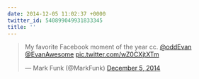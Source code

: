```yaml
---
date: 2014-12-05 11:02:37 +0000
twitter_id: 540899049931833345
title: ''
---
```


<blockquote class="twitter-tweet"><p lang="en" dir="ltr">My favorite Facebook moment of the year cc. <a href="https://twitter.com/oddEvan?ref_src=twsrc%5Etfw">@oddEvan</a> <a href="https://twitter.com/EvanAwesome?ref_src=twsrc%5Etfw">@EvanAwesome</a> <a href="http://t.co/wZ0CXjtXTm">pic.twitter.com/wZ0CXjtXTm</a></p>&mdash; Mark Funk (@MarkFunk) <a href="https://twitter.com/MarkFunk/status/540894230013816832?ref_src=twsrc%5Etfw">December 5, 2014</a></blockquote>
<script async src="https://platform.twitter.com/widgets.js" charset="utf-8"></script>
